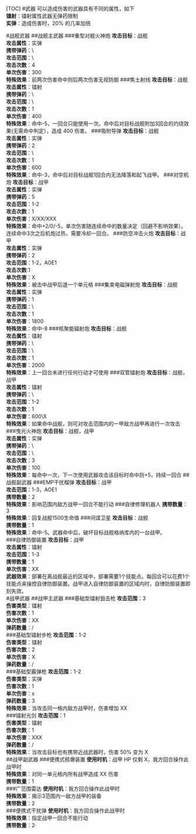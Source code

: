 [TOC]
#武器
可以造成伤害的武器具有不同的属性，如下  
**镭射**：镭射属性武器无弹药限制  
**实弹**：造成伤害时，20% 的几率加倍  
  
#战舰武器
##战舰主武器
###重型对舰火神炮
**攻击目标**：战舰  
**攻击属性**：实弹  
**携带弹药**：\  
**攻击范围**：\  
**攻击次数**：4  
**单次伤害**：300  
**特殊效果**：前两次伤害命中则后两次伤害无视防御
###焦土射线
**攻击目标**：战舰  
**攻击属性**：镭射  
**携带弹药**：\  
**攻击范围**：\  
**攻击次数**：1  
**单次伤害**：400  
**特殊效果**：命中-5，一回合只能使用一次。命中后对目标战舰附加3回合的灼烧效果(无需命中判定），造成 400 伤害。
###吸附导弹
**攻击目标**：战舰  
**攻击属性**：实弹  
**携带弹药**：2  
**攻击范围**：\  
**攻击次数**：1  
**单次伤害**：600  
**特殊效果**：命中-3，命中后对目标战舰1回合内无法降落和起飞战甲。
###对空机炮
**攻击目标**：战甲  
**攻击属性**：实弹  
**携带弹药**：5  
**攻击范围**：1-2  
**攻击次数**：1  
**单次伤害**：X/XX/XXX  
**特殊效果**：命中+2/0/-5，单次伤害随连续命中的数量决定（回避不影响效果）。连续命中3次之后机炮过热，需要冷却一回合。
###防空冲击火炮
**攻击目标**：战甲  
**攻击属性**：实弹  
**携带弹药**：2  
**攻击范围**：1-2，AOE1  
**攻击次数**:1  
**单次伤害**：X  
**特殊效果**：被击中战甲后退一个单元格
###集束电磁弹射炮
**攻击目标**：战舰  
**攻击属性**：实弹  
**携带弹药**：1  
**攻击范围**：\  
**攻击次数**：1  
**单次伤害**：1800  
**特殊效果**：命中-8
###核聚能辐射炮
**攻击目标**：战舰  
**攻击属性**：镭射  
**携带弹药**：\  
**攻击范围**：\  
**攻击次数**：1  
**单次伤害**：2000  
**特殊效果**：上一回合未进行任何行动才可使用
###双管镭射炮
**攻击目标**：战舰，战甲  
**攻击属性**：镭射  
**携带弹药**：\  
**攻击范围**：1-2  
**攻击次数**：1  
**单次伤害**：600\X  
**特殊效果**：如果命中战舰，则可对攻击范围内的一甲敌方战甲再进行一次攻击
###曳光火神炮
**攻击目标**：战舰，战甲  
**攻击属性**：实弹  
**携带弹药**：\  
**攻击范围**：\  
**攻击次数**：3   
**单次伤害**：100  
**特殊效果**：每命中一次，下一次使用武器攻击该目标时命中则+5，持续一回合
##战舰副武器
###EMP干扰榴弹
**攻击目标**：战甲  
**攻击范围**：1-3，AOE1  
**携带数量**：2  
**特殊效果**：影响范围内敌方战甲一回合不能行动
###自律修理机器人
**携带数量**：3  
**特殊效果**：回复战舰1500生命值
###间谍卫星
**攻击目标**：战舰  
**携带数量**：1  
**特殊效果**：命中-5。武器命中后，破坏目标战舰格纳库内的一台战甲。  
###自律防御装置
**攻击目标**：战甲  
**攻击属性**：镭射  
**攻击范围**：1-3  
**携带数量**：1  
**单次伤害**：XX  
**武器效果**：部署在离战舰最近的区域中，部署需要1个技能点。每回合可以花费1个技能点来操控自律防御装置。战甲进入自律防御装置的区域内时，自律防御装置即刻失效。    
#战甲武器
##战甲主武器
###基础型镭射狙击枪
**攻击范围**：3  
**伤害类型**：镭射  
**伤害次数**：1  
**单次伤害**：XX  
**弹药数量**：/  
###基础型镭射步枪
**攻击范围**：1-2  
**伤害类型**：镭射  
**伤害次数**：2  
**单次伤害**：X  
**弹药数量**：/  
###基础型霰弹枪
**攻击范围**：1-2  
**伤害类型**：实弹  
**伤害次数**：1  
**单次伤害**：x  
**弹药数量**：3  
**特殊效果**：当攻击同一格内敌方战甲时，伤害增加 XX  
###镭射光剑
**攻击范围**：1  
**伤害类型**：镭射  
**伤害次数**：1  
**单次伤害**：XXX  
**弹药数量**：/  
**特殊效果**：当攻击目标也有携带近战武器时，伤害 50% 变为 X  
##战甲副武器
###便携式核爆装置
**使用时机**：战甲 HP 仅剩 X，我方回合操作此战甲时  
**特殊效果**：对同一单元格内所有战甲造成 XX 伤害  
**携带数量**：1  
###广范围雷达
**使用时机**：我方回合操作此战甲时  
**特殊效果**：揭示3范围内一敌方战甲的装备  
**携带数量**：2  
###便携式干扰弹
**使用时机**：我方回合操作此战甲时  
**特殊效果**：指定战甲一回合不能行动  
**携带数量**：2·  


